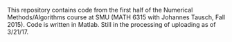 This repository contains code from the first half of the Numerical Methods/Algorithms course at SMU (MATH 6315 with Johannes Tausch, Fall 2015). Code is written in Matlab. Still in the processing of uploading as of 3/21/17.